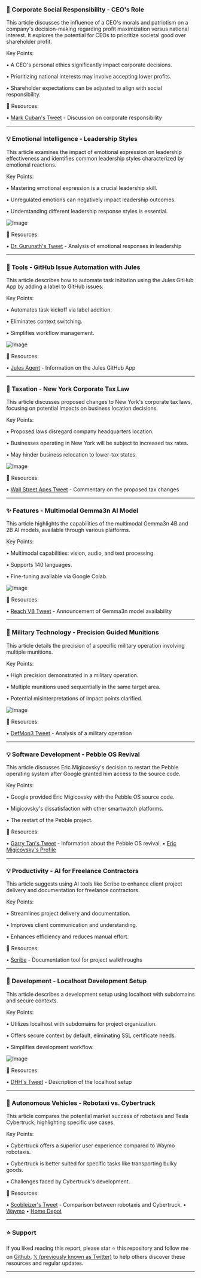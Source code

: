 ### 🤖 Corporate Social Responsibility - CEO's Role

This article discusses the influence of a CEO's morals and patriotism on a company's decision-making regarding profit maximization versus national interest.  It explores the potential for CEOs to prioritize societal good over shareholder profit.

Key Points:

• A CEO's personal ethics significantly impact corporate decisions.


• Prioritizing national interests may involve accepting lower profits.


•  Shareholder expectations can be adjusted to align with social responsibility.



🔗 Resources:

• [Mark Cuban's Tweet](https://x.com/mcuban/status/1938421566896832872) -  Discussion on corporate responsibility


---
### 💡 Emotional Intelligence - Leadership Styles

This article examines the impact of emotional expression on leadership effectiveness and identifies common leadership styles characterized by emotional reactions.

Key Points:

• Mastering emotional expression is a crucial leadership skill.


• Unregulated emotions can negatively impact leadership outcomes.


• Understanding different leadership response styles is essential.



![Image](https://pbs.twimg.com/media/GuaX-0aW8AAy4Qj?format=jpg&name=small)


🔗 Resources:

• [Dr. Gurunath's Tweet](https://x.com/drgurner/status/1938404549603020833) -  Analysis of emotional responses in leadership


---
### 🚀 Tools - GitHub Issue Automation with Jules

This article describes how to automate task initiation using the Jules GitHub App by adding a label to GitHub issues.

Key Points:

• Automates task kickoff via label addition.


• Eliminates context switching.


• Simplifies workflow management.



![Image](https://pbs.twimg.com/media/GuZycCnbEAA1hh6?format=jpg&name=small)

🔗 Resources:

• [Jules Agent](https://x.com/julesagent/status/1938362811929014654) -  Information on the Jules GitHub App


---
### 🤖 Taxation - New York Corporate Tax Law

This article discusses proposed changes to New York's corporate tax laws, focusing on potential impacts on business location decisions.

Key Points:

• Proposed laws disregard company headquarters location.


• Businesses operating in New York will be subject to increased tax rates.


•  May hinder business relocation to lower-tax states.



![Image](https://pbs.twimg.com/amplify_video_thumb/1938230381037424647/img/PCLea3qMRudbduBs.jpg)

🔗 Resources:

• [Wall Street Apes Tweet](https://x.com/WallStreetApes/status/1938230440483262636) - Commentary on the proposed tax changes


---
### ✨ Features - Multimodal Gemma3n AI Model

This article highlights the capabilities of the multimodal Gemma3n 4B and 2B AI models, available through various platforms.

Key Points:

•  Multimodal capabilities: vision, audio, and text processing.


• Supports 140 languages.


•  Fine-tuning available via Google Colab.



![Image](https://pbs.twimg.com/media/GuYnk1pWUAAjoBR?format=jpg&name=small)

🔗 Resources:

• [Reach VB Tweet](https://x.com/reach_vb/status/1938281123722752007) - Announcement of Gemma3n model availability


---
### 🤖 Military Technology - Precision Guided Munitions

This article details the precision of a specific military operation involving multiple munitions.

Key Points:

•  High precision demonstrated in a military operation.


•  Multiple munitions used sequentially in the same target area.


•  Potential misinterpretations of impact points clarified.



![Image](https://pbs.twimg.com/media/GuYlCmjXAAAoy4N?format=jpg&name=small)

🔗 Resources:

• [DefMon3 Tweet](https://x.com/DefMon3/status/1938278013445054531) - Analysis of a military operation


---
### 💡 Software Development - Pebble OS Revival

This article discusses Eric Migicovsky's decision to restart the Pebble operating system after Google granted him access to the source code.

Key Points:

• Google provided Eric Migicovsky with the Pebble OS source code.


• Migicovsky's dissatisfaction with other smartwatch platforms.


•  The restart of the Pebble project.



🔗 Resources:

• [Garry Tan's Tweet](https://x.com/immad/status/1937996889082716499) -  Information about the Pebble OS revival.
• [Eric Migicovsky's Profile](https://x.com/ericmigi)


---
### 💡 Productivity - AI for Freelance Contractors

This article suggests using AI tools like Scribe to enhance client project delivery and documentation for freelance contractors.

Key Points:

• Streamlines project delivery and documentation.


• Improves client communication and understanding.


•  Enhances efficiency and reduces manual effort.



🔗 Resources:

• [Scribe](https://x.com/ScribeHow) - Documentation tool for project walkthroughs


---
### 🤖 Development - Localhost Development Setup

This article describes a development setup using localhost with subdomains and secure contexts.

Key Points:

•  Utilizes localhost with subdomains for project organization.


•  Offers secure context by default, eliminating SSL certificate needs.


•  Simplifies development workflow.


![Image](https://pbs.twimg.com/media/GuYe9m6XIAMG4l-?format=png&name=small)

🔗 Resources:

• [DHH's Tweet](https://x.com/dhh/status/1938336493665403167) -  Description of the localhost setup


---
### 🤖 Autonomous Vehicles - Robotaxi vs. Cybertruck

This article compares the potential market success of robotaxis and Tesla Cybertruck, highlighting specific use cases.

Key Points:

•  Cybertruck offers a superior user experience compared to Waymo robotaxis.


•  Cybertruck is better suited for specific tasks like transporting bulky goods.


•  Challenges faced by Cybertruck's development.


🔗 Resources:

• [Scobleizer's Tweet](https://x.com/Scobleizer/status/1938302148548432036) -  Comparison between robotaxis and Cybertruck.
• [Waymo](https://x.com/Waymo)
• [Home Depot](https://x.com/HomeDepot)


---

### ⭐️ Support

If you liked reading this report, please star ⭐️ this repository and follow me on [Github](https://github.com/Drix10), [𝕏 (previously known as Twitter)](https://x.com/DRIX_10_) to help others discover these resources and regular updates.

---